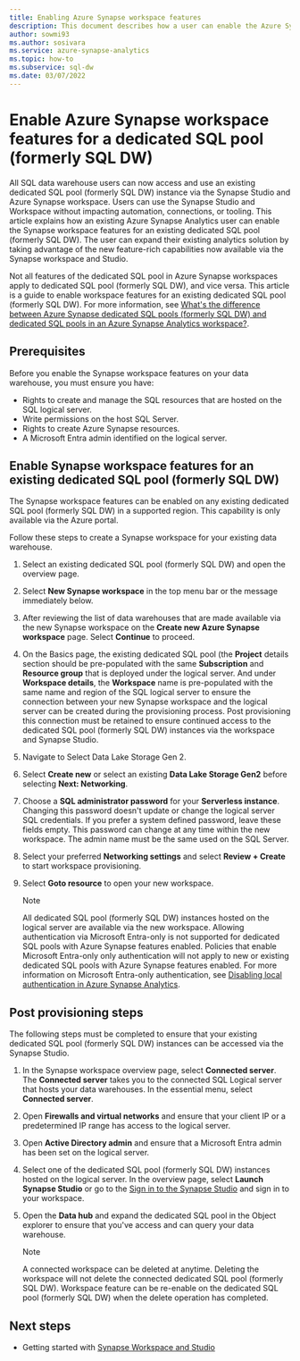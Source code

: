 ```yaml
---
title: Enabling Azure Synapse workspace features
description: This document describes how a user can enable the Azure Synapse workspace features on an existing dedicated SQL pool (formerly SQL DW).  
author: sowmi93
ms.author: sosivara
ms.service: azure-synapse-analytics
ms.topic: how-to
ms.subservice: sql-dw
ms.date: 03/07/2022
---
```


# Enable Azure Synapse workspace features for a dedicated SQL pool (formerly SQL DW)

All SQL data warehouse users can now access and use an existing dedicated SQL pool (formerly SQL DW) instance via the Synapse Studio and Azure Synapse workspace. Users can use the Synapse Studio and Workspace without impacting automation, connections, or tooling. This article explains how an existing Azure Synapse Analytics user can enable the Synapse workspace features for an existing dedicated SQL pool (formerly SQL DW). The user can expand their existing analytics solution by taking advantage of the new feature-rich capabilities now available via the Synapse workspace and Studio.

Not all features of the dedicated SQL pool in Azure Synapse workspaces apply to dedicated SQL pool (formerly SQL DW), and vice versa. This article is a guide to enable workspace features for an existing dedicated SQL pool (formerly SQL DW). For more information, see [What's the difference between Azure Synapse dedicated SQL pools (formerly SQL DW) and dedicated SQL pools in an Azure Synapse Analytics workspace?](../sql/overview-difference-between-formerly-sql-dw-workspace.md). 

## Prerequisites
Before you enable the Synapse workspace features on your data warehouse, you must ensure you have:

- Rights to create and manage the SQL resources that are hosted on the SQL logical server.
- Write permissions on the host SQL Server. 
- Rights to create Azure Synapse resources.
- A Microsoft Entra admin identified on the logical server.

## Enable Synapse workspace features for an existing dedicated SQL pool (formerly SQL DW)

The Synapse workspace features can be enabled on any existing dedicated SQL pool (formerly SQL DW) in a supported region. This capability is only available via the Azure portal.

Follow these steps to create a Synapse workspace for your existing data warehouse.
1. Select an existing dedicated SQL pool (formerly SQL DW) and open the overview page.
2. Select **New Synapse workspace** in the top menu bar or the message immediately below.
3. After reviewing the list of data warehouses that are made available via the new Synapse workspace on the **Create new Azure Synapse workspace** page. Select **Continue** to proceed.
4. On the Basics page, the existing dedicated SQL pool (the **Project** details section should be pre-populated with the same **Subscription** and **Resource group** that is deployed under the logical server. And under **Workspace details**, the **Workspace** name is pre-populated with the same name and region of the SQL logical server to ensure the connection between your new Synapse workspace and the logical server can be created during the provisioning process. Post provisioning this connection must be retained to ensure continued access to the dedicated SQL pool (formerly SQL DW) instances via the workspace and Synapse Studio.
5. Navigate to Select Data Lake Storage Gen 2.
6. Select **Create new** or select an existing **Data Lake Storage Gen2** before selecting **Next: Networking**.
7. Choose a **SQL administrator password** for your **Serverless instance**. Changing this password doesn't update or change the logical server SQL credentials. If you prefer a system defined password, leave these fields empty. This password can change at any time within the new workspace. The admin name must be the same used on the SQL Server.
8. Select your preferred **Networking settings** and select **Review + Create** to start workspace provisioning.
9. Select **Goto resource** to open your new workspace.

    > [!NOTE]
    > All dedicated SQL pool (formerly SQL DW) instances hosted on the logical server are available via the new workspace.
    > Allowing authentication via Microsoft Entra-only is not supported for dedicated SQL pools with Azure Synapse features enabled. Policies that enable Microsoft Entra-only only authentication will not apply to new or existing dedicated SQL pools with Azure Synapse features enabled. For more information on Microsoft Entra-only authentication, see [Disabling local authentication in Azure Synapse Analytics](../sql/active-directory-authentication.md).

## Post provisioning steps
The following steps must be completed to ensure that your existing dedicated SQL pool (formerly SQL DW) instances can be accessed via the Synapse Studio.
1. In the Synapse workspace overview page, select **Connected server**. The **Connected server** takes you to the connected SQL Logical server that hosts your data warehouses. In the essential menu, select **Connected server**.
2. Open **Firewalls and virtual networks** and ensure that your client IP or a predetermined IP range has access to the logical server.
3. Open **Active Directory admin** and ensure that a Microsoft Entra admin has been set on the logical server.
4. Select one of the dedicated SQL pool (formerly SQL DW) instances hosted on the logical server. In the overview page, select **Launch Synapse Studio** or go to the [Sign in to the Synapse Studio](https://web.azuresynapse.net) and sign in to your workspace.
5. Open the **Data hub** and expand the dedicated SQL pool in the Object explorer to ensure that you've access and can query your data warehouse.

    > [!NOTE] 
    > A connected workspace can be deleted at anytime. Deleting the workspace will not delete the connected dedicated SQL pool (formerly SQL DW). Workspace feature can be re-enable on the dedicated SQL pool (formerly SQL DW) when the delete operation has completed.

## Next steps

- Getting started with [Synapse Workspace and Studio](../get-started.md)
